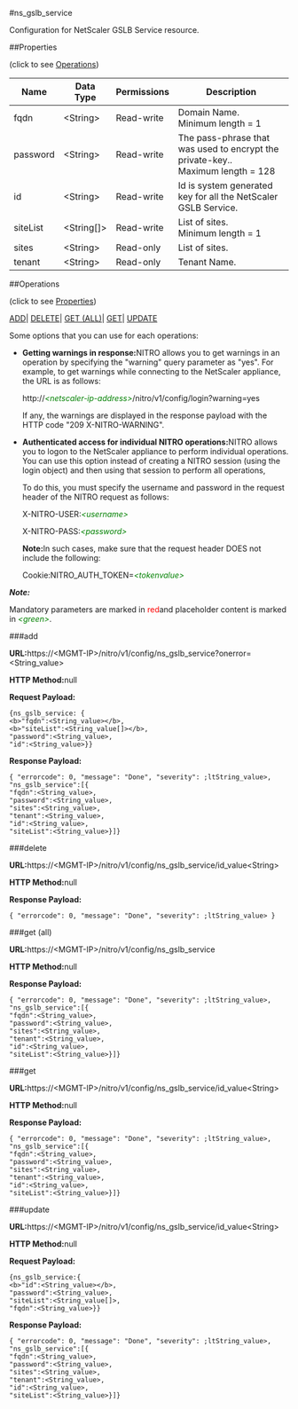 #ns_gslb_service

Configuration for NetScaler GSLB Service resource.


##Properties 
<span>(click to see [Operations](#opera))</span>


<table><thead><tr><th>Name</th><th>Data Type</th><th>Permissions</th><th>Description</th></tr></thead><tbody><tr><td>fqdn</td><td>&lt;String></td><td>Read-write</td><td>Domain Name.<br>Minimum length = 1</td></tr><tr><td>password</td><td>&lt;String></td><td>Read-write</td><td>The pass-phrase that was used to encrypt the private-key..<br>Maximum length = 128</td></tr><tr><td>id</td><td>&lt;String></td><td>Read-write</td><td>Id is system generated key for all the NetScaler GSLB Service.</td></tr><tr><td>siteList</td><td>&lt;String[]></td><td>Read-write</td><td>List of sites.<br>Minimum length = 1</td></tr><tr><td>sites</td><td>&lt;String></td><td>Read-only</td><td>List of sites.</td></tr><tr><td>tenant</td><td>&lt;String></td><td>Read-only</td><td>Tenant Name.</td></tr></tbody></table>
##Operations 
<span>(click to see [Properties](#prope))</span>


[ADD]()| [DELETE](#d)| [GET (ALL)](#get-)| [GET]()| [UPDATE](#u)


Some options that you can use for each operations:
<ul><li><p><b>Getting warnings in response:</b>NITRO allows you to get warnings in an operation by specifying the "warning" query parameter as "yes". For example, to get warnings while connecting to the NetScaler appliance, the URL is as follows:</p><p>http://<span style="color:green;font-style:italic;">&lt;netscaler-ip-address&gt;</span>/nitro/v1/config/login?warning=yes</p><p>If any, the warnings are displayed in the response payload with the HTTP code "209 X-NITRO-WARNING".</p></li><li><p><b>Authenticated access for individual NITRO operations:</b>NITRO allows you to logon to the NetScaler appliance to perform individual operations. You can use this option instead of creating a NITRO session (using the login object) and then using that session to perform all operations,</p><p>To do this, you must specify the username and password in the request header of the NITRO request as follows:</p><p>X-NITRO-USER:<span style="color:green;font-style:italic;">&lt;username&gt;</span></p><p>X-NITRO-PASS:<span style="color:green;font-style:italic;">&lt;password&gt;</span></p><p><b>Note:</b>In such cases, make sure that the request header DOES not include the following:</p><p>Cookie:NITRO_AUTH_TOKEN=<span style="color:green;font-style:italic;">&lt;tokenvalue&gt;</span></p></li></ul>



***Note:*** 
Mandatory parameters are marked in <span style="color:#FF0000;">red</span>and placeholder content is marked in <span style="color:green;font-style:italic">&lt;green&gt;</span>.

###add



<b>URL:</b>https://&lt;MGMT-IP&gt;/nitro/v1/config/ns_gslb_service?onerror=&lt;String_value&gt;
<b>HTTP Method:</b>null
<b>Request Payload: </b>```{ns_gslb_service: {<b>"fqdn":<String_value></b>,<b>"siteList":<String_value[]></b>,"password":<String_value>,"id":<String_value>}}```
<b>Response Payload: </b>```{ "errorcode": 0, "message": "Done", "severity": ;ltString_value>, "ns_gslb_service":[{"fqdn":<String_value>,"password":<String_value>,"sites":<String_value>,"tenant":<String_value>,"id":<String_value>,"siteList":<String_value>}]}```



###delete



<b>URL:</b>https://&lt;MGMT-IP&gt;/nitro/v1/config/ns_gslb_service/id_value&lt;String&gt;
<b>HTTP Method:</b>null
<b>Response Payload: </b>```{ "errorcode": 0, "message": "Done", "severity": ;ltString_value> }```



###get (all)



<b>URL:</b>https://&lt;MGMT-IP&gt;/nitro/v1/config/ns_gslb_service
<b>HTTP Method:</b>null
<b>Response Payload: </b>```{ "errorcode": 0, "message": "Done", "severity": ;ltString_value>, "ns_gslb_service":[{"fqdn":<String_value>,"password":<String_value>,"sites":<String_value>,"tenant":<String_value>,"id":<String_value>,"siteList":<String_value>}]}```



###get



<b>URL:</b>https://&lt;MGMT-IP&gt;/nitro/v1/config/ns_gslb_service/id_value&lt;String&gt;
<b>HTTP Method:</b>null
<b>Response Payload: </b>```{ "errorcode": 0, "message": "Done", "severity": ;ltString_value>, "ns_gslb_service":[{"fqdn":<String_value>,"password":<String_value>,"sites":<String_value>,"tenant":<String_value>,"id":<String_value>,"siteList":<String_value>}]}```



###update



<b>URL:</b>https://&lt;MGMT-IP&gt;/nitro/v1/config/ns_gslb_service/id_value&lt;String&gt;
<b>HTTP Method:</b>null
<b>Request Payload: </b>```{ns_gslb_service:{<b>"id":<String_value></b>,"password":<String_value>,"siteList":<String_value[]>,"fqdn":<String_value>}}```
<b>Response Payload: </b>```{ "errorcode": 0, "message": "Done", "severity": ;ltString_value>, "ns_gslb_service":[{"fqdn":<String_value>,"password":<String_value>,"sites":<String_value>,"tenant":<String_value>,"id":<String_value>,"siteList":<String_value>}]}```



